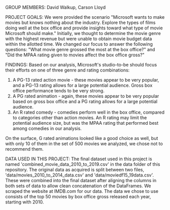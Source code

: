 GROUP MEMBERS:
  David Walkup, Carson Lloyd

PROJECT GOALS:
  We were provided the scenario "Microsoft wants to make movies but knows nothing about the industry. Explore the types of films doing well at the box office and provide insights toward what type of movie Microsoft should make."
  Initially, we thought to determine the movie genre with the highest revenue but were unable to obtain movie budget data within the allotted time. We changed our focus to answer the following questions: "What movie genre grossed the most at the box office?" and "Did the MPAA rating given to movies affect the box office gross?"

FINDINGS:
  Based on our analysis, Microsoft's studio-to-be should focus their efforts on one of three genre and rating combinations:
  1) A PG-13 rated action movie - these movies appear to be very popular, and a PG-13 rating allows for a large potential audience. Gross box office performance tends to be very strong.
  2) A PG rated animation - again, these movies appear to be very popular based on gross box office and a PG rating allows for a large potential audience.
  3) An R rated comedy - comedies perform well in the box office, compared to categories other than action movies. An R rating may limit the potential audience size, but was the MPAA rating that performed best among comedies in our analysis.
  
  On the surface, G rated animations looked like a good choice as well, but with only 10 of them in the set of 500 movies we analyzed, we chose not to recommend them.

DATA USED IN THIS PROJECT:
  The final dataset used in this project is named 'combined_movie_data_2010_to_2019.csv' in the data folder of this repository.
  The original data as acquired is split between two files, 'data/movies_2010_to_2014_data.csv' and 'data/moviedf15_19data.csv'. These were combined into the final dataset after aligning the columns in both sets of data to allow clean concatenation of the DataFrames.
  We scraped the website at IMDB.com for our data. The data we chose to use consists of the top 50 movies by box office gross released each year, starting with 2010.
